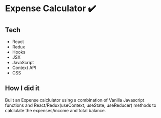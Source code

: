 # Expense Calculator ✔️

## Tech

- React
- Redux
- Hooks
- JSX
- JavaScript
- Context API
- CSS


## How I did it

Built an Expense calclulator using a combination of Vanilla Javascript functions and React/Redux(useContext, useState, useReducer) methods to calclulate the expenses/income and total balance.
